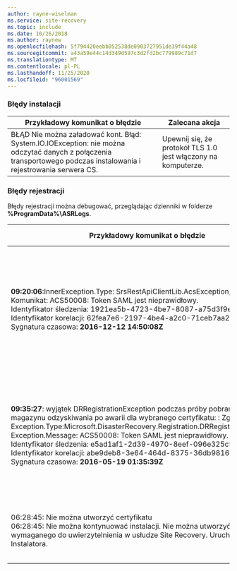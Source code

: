 ```yaml
---
author: rayne-wiselman
ms.service: site-recovery
ms.topic: include
ms.date: 10/26/2018
ms.author: raynew
ms.openlocfilehash: 5f794420eebb052538de0903727951de39f44a48
ms.sourcegitcommit: a43a59e44c14d349d597c3d2fd2bc779989c71d7
ms.translationtype: MT
ms.contentlocale: pl-PL
ms.lasthandoff: 11/25/2020
ms.locfileid: "96001569"
---
```

### <a name="installation-failures"></a>Błędy instalacji
| **Przykładowy komunikat o błędzie** | **Zalecana akcja** |
|--------------------------|------------------------|
|BŁĄD   Nie można załadować kont. Błąd: System.IO.IOException: nie można odczytać danych z połączenia transportowego podczas instalowania i rejestrowania serwera CS.| Upewnij się, że protokół TLS 1.0 jest włączony na komputerze. |

### <a name="registration-failures"></a>Błędy rejestracji
Błędy rejestracji można debugować, przeglądając dzienniki w folderze **%ProgramData%\ASRLogs**.

| **Przykładowy komunikat o błędzie** | **Zalecana akcja** |
|--------------------------|------------------------|
|**09:20:06**:InnerException.Type: SrsRestApiClientLib.AcsException,InnerException.<br>Komunikat: ACS50008: Token SAML jest nieprawidłowy.<br>Identyfikator śledzenia: 1921ea5b-4723-4be7-8087-a75d3f9e1072<br>Identyfikator korelacji: 62fea7e6-2197-4be4-a2c0-71ceb7aa2d97><br>Sygnatura czasowa: **2016-12-12 14:50:08Z<br>** | Upewnij się, że godzina zegara systemowego nie różni się o więcej niż 15 minut od czasu lokalnego. Uruchom ponownie instalatora, aby ukończyć rejestrację.|
|**09:35:27**: wyjątek DRRegistrationException podczas próby pobrania całego magazynu odzyskiwania po awarii dla wybranego certyfikatu: : Zgłoszono Exception.Type:Microsoft.DisasterRecovery.Registration.DRRegistrationException, Exception.Message: ACS50008: Token SAML jest nieprawidłowy.<br>Identyfikator śledzenia: e5ad1af1-2d39-4970-8eef-096e325c9950<br>Identyfikator korelacji: abe9deb8-3e64-464d-8375-36db9816427a<br>Sygnatura czasowa: **2016-05-19 01:35:39Z**<br> | Upewnij się, że godzina zegara systemowego nie różni się o więcej niż 15 minut od czasu lokalnego. Uruchom ponownie instalatora, aby ukończyć rejestrację.|
|06:28:45: Nie można utworzyć certyfikatu<br>06:28:45: Nie można kontynuować instalacji. Nie można utworzyć certyfikatu wymaganego do uwierzytelnienia w usłudze Site Recovery. Uruchom ponownie Instalatora. | Upewnij się, że uruchamiasz Instalatora jako administrator lokalny. |
